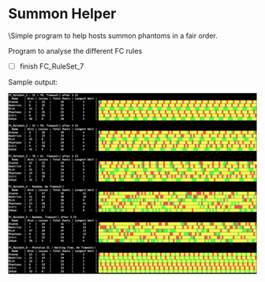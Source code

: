 # Summon Helper

\Simple program to help hosts summon phantoms in a fair order.

Program to analyse the different FC rules
- [ ] finish FC_RuleSet_7


Sample output:

![Output](FC_RuleSet_Testing.png)
